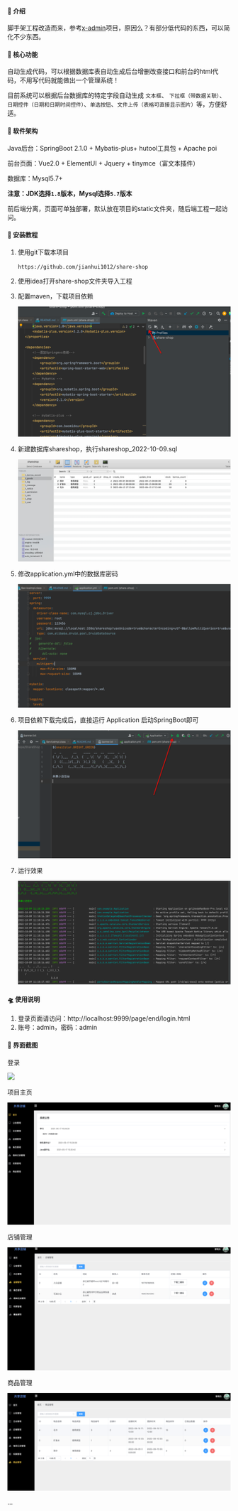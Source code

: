 #### 🛫 介绍
脚手架工程改造而来，参考[x-admin](https://gitee.com/xqnode/x-admin.git)项目，原因么？有部分低代码的东西，可以简化不少东西。

#### 👑 核心功能
自动生成代码，可以根据数据库表自动生成后台增删改查接口和前台的html代码，不用写代码就能做出一个管理系统！

目前系统可以根据后台数据库的特定字段自动生成 `文本框`、 `下拉框（带数据关联）`、`日期控件（日期和日期时间控件）`、`单选按钮`、`文件上传（表格可直接显示图片）`等，方便舒适。


#### 🚂 软件架构
Java后台：SpringBoot 2.1.0 + Mybatis-plus+ hutool工具包 + Apache poi

前台页面：Vue2.0 + ElementUI + Jquery + tinymce（富文本插件）

数据库：Mysql5.7+

**注意：JDK选择`1.8`版本，Mysql选择`5.7`版本**

前后端分离，页面可单独部署，默认放在项目的static文件夹，随后端工程一起访问。


#### 🚁 安装教程

1. 使用git下载本项目

    `https://github.com/jianhui1012/share-shop`

2. 使用idea打开share-shop文件夹导入工程

3. 配置maven，下载项目依赖
   
   ![](pic/1.png)
   
4. 新建数据库shareshop，执行shareshop_2022-10-09.sql
   
   ![](pic/2.png)
   
5. 修改application.yml中的数据库密码

   ![](pic/3.png)
   
6. 项目依赖下载完成后，直接运行 Application 启动SpringBoot即可

   ![](pic/4.png)
   
7. 运行效果   

   ![](pic/5.png)

#### 🛸 使用说明

1. 登录页面请访问：http://localhost:9999/page/end/login.html
2. 账号：admin，密码：admin

#### 🎨 界面截图

登录

![](pic/6.png)

项目主页

![](pic/7.png)

店铺管理

![](pic/8.png)

商品管理

![](pic/9.png)

...

